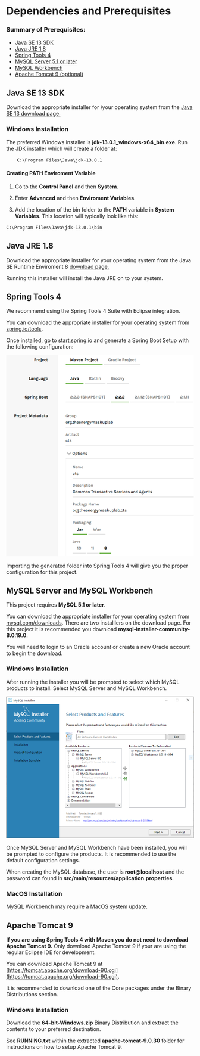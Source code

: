 Dependencies and Prerequisites
================================

### Summary of Prerequisites: 
* [Java SE 13 SDK](#java-se)
* [Java JRE 1.8](#java-jre)
* [Spring Tools 4](#spring-tools-4)
* [MySQL Server 5.1 or later](#mysql)
* [MySQL Workbench](#mysql)
* [Apache Tomcat 9 \(optional\)](#apache-tomcat)


<a id="java-se"></a>Java SE 13 SDK  
--------------------
Download the appropriate installer for \your operating system from the [Java SE 13 download page.](https://www.oracle.com/java/technologies/javase/jdk13-archive-downloads.html#license-lightbox)

### Windows Installation 

The preferred Windows installer is **jdk-13.0.1_windows-x64_bin.exe**.
Run the JDK installer which will create a folder at:
```
    C:\Program Files\Java\jdk-13.0.1
```

#### Creating PATH Enviroment Variable 

1. Go to the **Control Panel** and then **System**.

2. Enter **Advanced** and then **Enviroment Variables**.

3. Add the location of the bin folder to the **PATH** variable in **System Variables**. This location will typically look like this:
```
C:\Program Files\Java\jdk-13.0.1\bin

```

<a id="java-jre"></a>Java JRE 1.8
---------------------------

Download the appropriate installer for your operating system from the Java SE Runtime Enviroment 8 [download page.](https://www.oracle.com/java/technologies/javase-jre8-downloads.html)

Running this installer will install the Java JRE on to your system.

<a id="spring-tools-4"></a>Spring Tools 4
--------------------
We recommend using the Spring Tools 4 Suite with Eclipse integration.

You can download the appropriate installer for your operating system from [spring.io/tools](https://spring.io/tools).

Once installed, go to [start.spring.io](https://start.spring.io/) and generate a Spring Boot Setup with the following configuration:

![Spring Boot Setup Configuration](pictures/SpringBootSetup20191210.png)

Importing the generated folder into Spring Tools 4 will give you the proper configuration for this project.

<a id="mysql"></a>MySQL Server and MySQL Workbench
---------------------
This project requires **MySQL 5.1 or later**. 

You can download the appropriate installer for your operating system from [mysql.com/downloads](https://dev.mysql.com/downloads/installer/). There are two installlers on the download page. For this project it is recommended you download **mysql-installer-community-8.0.19.0**.

You will need to login to an Oracle account or create a new Oracle account to begin the download. 

### Windows Installation 
After running the installer you will be prompted to select which MySQL products to install. Select MySQL Server and MySQL Workbench. 

![MySQL Installation Product Selection](pictures/mysql_installation.PNG)

Once MySQL Server and MySQL Workbench have been installed, you will be prompted to configure the products. It is recommended to use the default configuration settings. 

When creating the MySQL database, the user is **root@localhost** and the password can found in **src/main/resources/application.properties**.

### MacOS Installation

MySQL Workbench may require a MacOS system update. 

<a id="apache-tomcat"></a>Apache Tomcat 9
----------------------
**If you are using Spring Tools 4 with Maven you do not need to download Apache Tomcat 9.** 
Only download Apache Tomcat 9 if your are using the regular Eclipse IDE for development.

You can download Apache Tomcat 9 at [https://tomcat.apache.org/download-90.cgi](https://tomcat.apache.org/download-90.cgi).

It is recommended to download one of the Core packages under the Binary Distributions section. 

### Windows Installation 
Download the **64-bit-Windows.zip** Binary Distribution and extract the contents to your preferred destination. 

See **RUNNING.txt** within the extracted **apache-tomcat-9.0.30** folder for instructions on how to setup Apache Tomcat 9. 